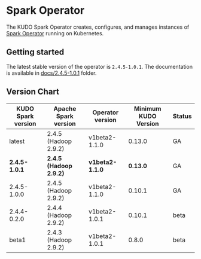 # Spark Operator

The KUDO Spark Operator creates, configures, and manages instances of [Spark Operator](https://github.com/mesosphere/spark-on-k8s-operator) running on Kubernetes.

## Getting started
The latest stable version of the operator is `2.4.5-1.0.1`.
The documentation is available in [docs/2.4.5-1.0.1](./docs/2.4.5-1.0.1) folder.

## Version Chart

| KUDO Spark version | Apache Spark version     | Operator version        | Minimum KUDO Version | Status |
| ------------------ | --------------------     | ----------------------- | -------------------- | ------ |
| latest             | 2.4.5 (Hadoop 2.9.2)     | v1beta2-1.1.0           | 0.13.0               | GA     |
| **2.4.5-1.0.1**    | **2.4.5 (Hadoop 2.9.2)** | **v1beta2-1.1.0**       | **0.13.0**           | GA     |
| 2.4.5-1.0.0        | 2.4.5 (Hadoop 2.9.2)     | v1beta2-1.1.0           | 0.10.1               | GA     |
| 2.4.4-0.2.0        | 2.4.4 (Hadoop 2.9.2)     | v1beta2-1.0.1           | 0.10.1               | beta   |
| beta1              | 2.4.3 (Hadoop 2.9.2)     | v1beta2-1.0.1           | 0.8.0                | beta   |
